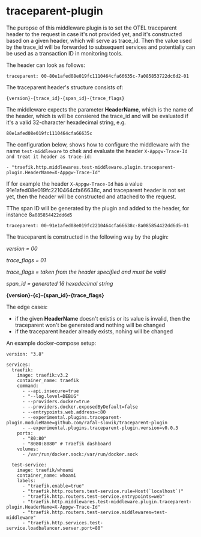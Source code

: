 # traceparent-plugin

The puropse of this middleware plugin is to set the OTEL traceparent header to the request in case it's not provided yet, and it's constructed based on a given header, which will serve as trace\_id. Then the value used by the trace\_id will be forwarded to subsequent services and potentially can be used as a transaction ID in monitoring tools.

The header can look as follows:

```
traceparent: 00-80e1afed08e019fc1110464cfa66635c-7a085853722dc6d2-01
```

The traceparent header's structure consists of:

```
{version}-{trace_id}-{span_id}-{trace_flags}  
```

The middleware expects the parameter **HeaderName**, which is the name of the header, which is will be consiered the trace\_id and will be evaluated if it's a valid 32-character hexadecimal string, e.g.  

```
80e1afed08e019fc1110464cfa66635c
```

The configuration below, shows how to configure the middleware with the name `test-middleware` to chek and evaluate the header `X-Appgw-Trace-Id and treat it header as trace-id:`

```
- "traefik.http.middlewares.test-middleware.plugin.traceparent-plugin.HeaderName=X-Appgw-Trace-Id"
```

If for example the header `X-Appgw-Trace-Id` has a value 91e1afed08e019fc2210464cfa66638c, and traceparent header is not set yet, then the header will be constructed and attached to the request.

TThe span ID will be generated by the plugin and added to the header, for instance 8`a085854422dd6d5`

```
traceparent: 00-91e1afed08e019fc2210464cfa66638c-8a085854422dd6d5-01
```

The traceparent is constructed in the following way by the plugin:

_version = 00_

_trace\_flags = 01_

_trace\_flags = taken from the header specified and must be valid_

_span\_id = generated 16 hexadecimal string_

**{version}-{c}-{span\_id}-{trace\_flags}**

The edge cases:

*   if the given **HeaderName** doesn't existis or its value is invalid, then the traceparent won't be generated and nothing will be changed
*   if the traceparent header already exists, nohing will be changed

An example docker-compose setup:

```
version: "3.8"

services:
  traefik:
    image: traefik:v3.2
    container_name: traefik
    command:
      - --api.insecure=true
      - "--log.level=DEBUG"
      - --providers.docker=true
      - --providers.docker.exposedByDefault=false
      - --entrypoints.web.address=:80
      - --experimental.plugins.traceparent-plugin.moduleName=github.com/rafal-slowik/traceparent-plugin
      - --experimental.plugins.traceparent-plugin.version=v0.0.3
    ports:
      - "80:80"
      - "8080:8080" # Traefik dashboard
    volumes:
      - /var/run/docker.sock:/var/run/docker.sock

  test-service:
    image: traefik/whoami
    container_name: whoami
    labels:
      - "traefik.enable=true"
      - "traefik.http.routers.test-service.rule=Host(`localhost`)"
      - "traefik.http.routers.test-service.entrypoints=web"
      - "traefik.http.middlewares.test-middleware.plugin.traceparent-plugin.HeaderName=X-Appgw-Trace-Id"
      - "traefik.http.routers.test-service.middlewares=test-middleware"
      - "traefik.http.services.test-service.loadbalancer.server.port=80"
```
